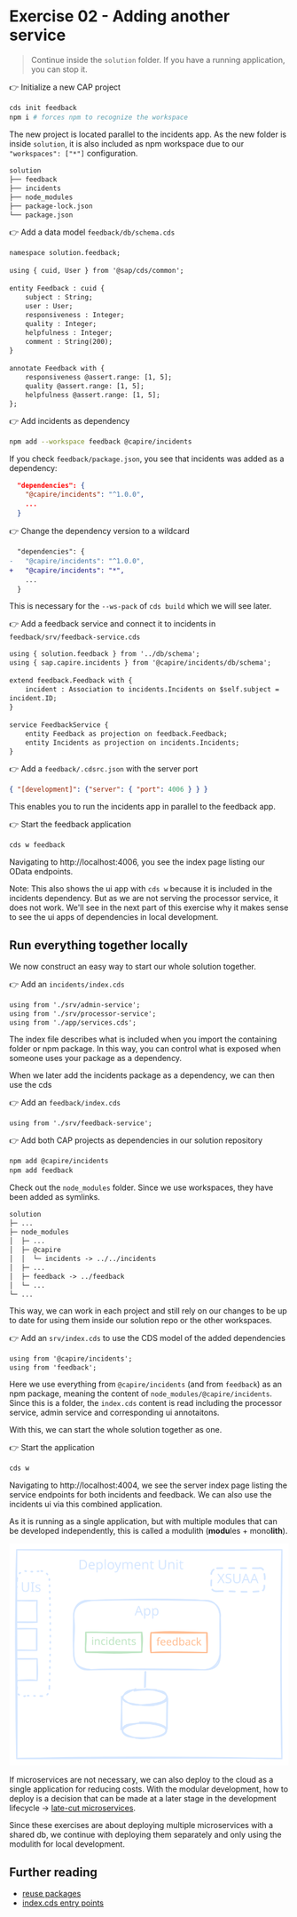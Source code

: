 # Exercise 02 - Adding another service


> Continue inside the `solution` folder. If you have a running application, you can stop it.

👉 Initialize a new CAP project
```sh
cds init feedback
npm i # forces npm to recognize the workspace
```

The new project is located parallel to the incidents app. As the new folder is inside `solution`, it is also included as npm workspace due to our `"workspaces": ["*"]` configuration.

```
solution
├── feedback
├── incidents
├── node_modules
├── package-lock.json
└── package.json
```


👉 Add a data model `feedback/db/schema.cds`

```cds
namespace solution.feedback;

using { cuid, User } from '@sap/cds/common';

entity Feedback : cuid {
    subject : String;
    user : User;
    responsiveness : Integer;
    quality : Integer;
    helpfulness : Integer;
    comment : String(200);
}

annotate Feedback with {
    responsiveness @assert.range: [1, 5];
    quality @assert.range: [1, 5];
    helpfulness @assert.range: [1, 5];
};
```

👉 Add incidents as dependency
```sh
npm add --workspace feedback @capire/incidents
```

If you check `feedback/package.json`, you see that incidents was added as a dependency:
```json
  "dependencies": {
    "@capire/incidents": "^1.0.0",
    ...
  }
```

👉 Change the dependency version to a wildcard
```diff
  "dependencies": {
-   "@capire/incidents": "^1.0.0",
+   "@capire/incidents": "*",
    ...
  }
```

This is necessary for the `--ws-pack` of `cds build` which we will see later.

👉 Add a feedback service and connect it to incidents in `feedback/srv/feedback-service.cds`

```cds
using { solution.feedback } from '../db/schema';
using { sap.capire.incidents } from '@capire/incidents/db/schema';

extend feedback.Feedback with {
    incident : Association to incidents.Incidents on $self.subject = incident.ID;
}

service FeedbackService {
    entity Feedback as projection on feedback.Feedback;
    entity Incidents as projection on incidents.Incidents;
}
```



👉 Add a `feedback/.cdsrc.json` with the server port
```json
{ "[development]": {"server": { "port": 4006 } } }
```

This enables you to run the incidents app in parallel to the feedback app.

👉 Start the feedback application
```sh
cds w feedback
```

Navigating to http://localhost:4006, you see the index page listing our OData endpoints.

Note: This also shows the ui app with `cds w` because it is included in the incidents dependency. But as we are not serving the processor service, it does not work. We'll see in the next part of this exercise why it makes sense to see the ui apps of dependencies in local development.

## Run everything together locally

We now construct an easy way to start our whole solution together.

👉 Add an `incidents/index.cds`
```cds
using from './srv/admin-service';
using from './srv/processor-service';
using from './app/services.cds';
```

The index file describes what is included when you import the containing folder or npm package.
In this way, you can control what is exposed when someone uses your package as a dependency.

When we later add the incidents package as a dependency, we can then use the cds

👉 Add an `feedback/index.cds`
```cds
using from './srv/feedback-service';
```


👉 Add both CAP projects as dependencies in our solution repository
```sh
npm add @capire/incidents
npm add feedback
```

Check out the `node_modules` folder. Since we use workspaces, they have been added as symlinks.

```
solution
├─ ...
├─ node_modules
│  ├─ ...
│  ├─ @capire
│  │  └─ incidents -> ../../incidents
│  ├─ ...
│  ├─ feedback -> ../feedback
│  └─ ...
└─ ...
```

This way, we can work in each project and still rely on our changes to be up to date for using them inside our solution repo or the other workspaces.



👉 Add an `srv/index.cds` to use the CDS model of the added dependencies
```cds
using from '@capire/incidents';
using from 'feedback';
```

Here we use everything from `@capire/incidents` (and from `feedback`) as an npm package, meaning the content of `node_modules/@capire/incidents`.
Since this is a folder, the `index.cds` content is read including the processor service, admin service and corresponding ui annotaitons.

With this, we can start the whole solution together as one.

👉 Start the application
```sh
cds w
```

Navigating to http://localhost:4004, we see the server index page listing the service endpoints for both incidents and feedback.
We can also use the incidents ui via this combined application.


As it is running as a single application, but with multiple modules that can be developed independently, this is called a modulith (**modu**les + mono**lith**).

![modulith](./assets/modulith.excalidraw.svg)

If microservices are not necessary, we can also deploy to the cloud as a single application for reducing costs.
With the modular development, how to deploy is a decision that can be made at a later stage in the development lifecycle -> [late-cut microservices](https://cap.cloud.sap/docs/guides/deployment/microservices#late-cut-microservices).

Since these exercises are about deploying multiple microservices with a shared db, we continue with deploying them separately and only using the modulith for local development.


## Further reading

- [reuse packages](https://cap.cloud.sap/docs/guides/extensibility/composition#import)
- [index.cds entry points](https://cap.cloud.sap/docs/guides/extensibility/composition#index-cds)
